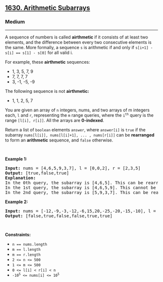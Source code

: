 <h2><a href="https://leetcode.com/problems/arithmetic-subarrays">1630. Arithmetic Subarrays</a></h2><h3>Medium</h3><hr>

<p>A sequence of numbers is called <strong>airthmetic</strong> if it consists of at least two elements, and the difference between every two consecutive elements is the same. More formally, a sequence <code>s</code> is arithmetic if and only if <code>s[i+1] - s[i] == s[1] - s[0]</code> for all valid i.</p>

<p>For example, these <strong>airthmetic</strong> sequences: </p>
<ul>
	<li>1, 3, 5, 7, 9</li>
	<li>7, 7, 7, 7</li>
	<li>3, -1, -5, -9</li>
</ul>

<p>The following sequence is not <strong>airthmetic:</strong></p>
<ul>
	<li>1, 1, 2, 5, 7</li>
</ul>

<p>You are given an array of <code>n</code> integers, nums, and two arrays of m integers each, <code>l</code> and <code>r</code>, representing the <code>m</code> range queries, where the <code>i<sup>th</sup></code> query is the range <code>[l[i], r[i]]</code>. All the arrays are <strong>0-indexed</strong>.</p>

<p>Return a list of <code>boolean</code> elements <code>answer</code>, where <code>answer[i]</code> is <code>true</code> if the subarray <code>nums[l[i]], nums[l[i]+1], ... , nums[r[i]]</code> can be <strong>rearranged</strong> to form an <strong>arithmetic</strong> sequence, and <code>false</code> otherwise.</p>


<p>&nbsp;</p>
<p><strong class="example">Example 1:</strong></p>
<pre>
<strong>Input:</strong> nums = [4,6,5,9,3,7], l = [0,0,2], r = [2,3,5]
<strong>Output:</strong> [true,false,true]
<strong>Explanation: </strong>
In the 0th query, the subarray is [4,6,5]. This can be rearranged as [6,5,4], which is an arithmetic sequence.
In the 1st query, the subarray is [4,6,5,9]. This cannot be rearranged as an arithmetic sequence.
In the 2nd query, the subarray is [5,9,3,7]. This can be rearranged as [3,5,7,9], which is an arithmetic sequence.
</pre>

<p><strong class="example">Example 2:</strong></p>

<pre>
<strong>Input:</strong> nums = [-12,-9,-3,-12,-6,15,20,-25,-20,-15,-10], l = [0,1,6,4,8,7], r = [4,4,9,7,9,10]
<strong>Output:</strong> [false,true,false,false,true,true]
</pre>

<p>&nbsp;</p>
<p><strong>Constraints:</strong></p>

<ul>
	<li><code>n == nums.length</code></li>
	<li><code>m == l.length</code></li>
	<li><code>m == r.length</code></li>
	<li><code>2 &lt;= n &lt;= 500</code></li>
	<li><code>1 &lt;= m &lt;= 500</code></li>
	<li><code>0 &lt;= l[i] &lt; r[i] &lt; n</code></li>
	<li><code>-10<sup>5</sup> &lt;= nums[i] &lt;= 10<sup>5</sup></code></li>
</ul>
